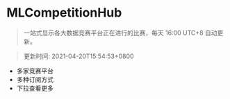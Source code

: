 # MLCompetitionHub

> 一站式显示各大数据竞赛平台正在进行的比赛，每天 16:00 UTC+8 自动更新。
  
> 更新时间: 2021-04-20T15:54:53+0800 

* 多家竞赛平台
* 多种订阅方式
* 下拉查看更多